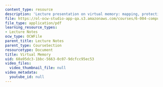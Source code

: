 ```yaml
---
content_type: resource
description: 'Lecture presentation on virtual memory: mapping, protection, and contexts.'
file: https://ol-ocw-studio-app-qa.s3.amazonaws.com/courses/6-004-computation-structures-spring-2009/60a95dc31bbc56630c079dcfcc95ec53_MIT6_004s09_lec17.pdf
file_type: application/pdf
learning_resource_types:
- Lecture Notes
ocw_type: OCWFile
parent_title: Lecture Notes
parent_type: CourseSection
resourcetype: Document
title: Virtual Memory
uid: 60a95dc3-1bbc-5663-0c07-9dcfcc95ec53
video_files:
  video_thumbnail_file: null
video_metadata:
  youtube_id: null
---
```

